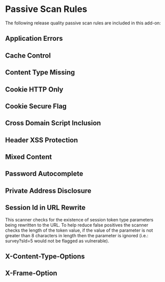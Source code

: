 # Passive Scan Rules #

The following release quality passive scan rules are included in this add-on:

## Application Errors ##

## Cache Control ##

## Content Type Missing ##

## Cookie HTTP Only ##

## Cookie Secure Flag ##

## Cross Domain Script Inclusion ##

## Header XSS Protection ##

## Mixed Content ##

## Password Autocomplete ##

## Private Address Disclosure ##

## Session Id in URL Rewrite ##

This scanner checks for the existence of session token type parameters being rewritten to the URL. To help reduce false positives the scanner checks the length of the token value, if the value of the parameter is not greater than 8 characters in length then the parameter is ignored (i.e.: survey?sId=5 would not be flagged as vulnerable).

## X-Content-Type-Options ##

## X-Frame-Option ##